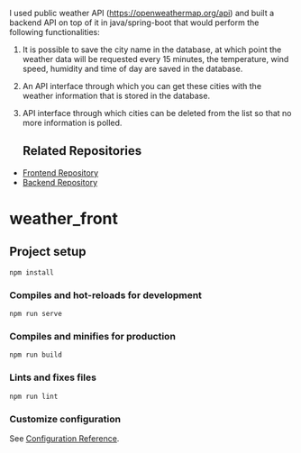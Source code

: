 I used public weather API (https://openweathermap.org/api) and built a backend API on top of it in java/spring-boot that would perform the following functionalities:

1. It is possible to save the city name in the database, at which point the weather data will be requested every 15 minutes, the temperature, wind speed, humidity and time of day are saved in the database.
2. An API interface through which you can get these cities with the weather information that is stored in the database.
3. API interface through which cities can be deleted from the list so that no more information is polled.

   ## Related Repositories
- [Frontend Repository](https://github.com/rasmusvark/weather_front)
- [Backend Repository](https://github.com/rasmusvark/weather_back)


# weather_front

## Project setup
```
npm install
```

### Compiles and hot-reloads for development
```
npm run serve
```

### Compiles and minifies for production
```
npm run build
```

### Lints and fixes files
```
npm run lint
```

### Customize configuration
See [Configuration Reference](https://cli.vuejs.org/config/).

